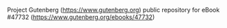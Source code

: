 Project Gutenberg (https://www.gutenberg.org) public repository for eBook #47732 (https://www.gutenberg.org/ebooks/47732)
